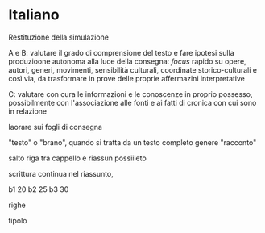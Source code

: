# Italiano

Restituzione della simulazione

A e B: valutare il grado di comprensione del testo e fare ipotesi sulla produzioone autonoma alla luce della consegna: _focus_ rapido su opere, autori, generi, movimenti, sensibilità culturali, coordinate storico-culturali e così via, da trasformare in prove delle proprie affermazini interpretative


C: valutare con cura le informazioni e le conoscenze in proprio possesso, possibilmente con l'associazione alle fonti e ai fatti di cronica con cui sono in relazione

laorare sui fogli di consegna

"testo" o "brano", quando si tratta da un testo completo
genere "racconto"

salto riga tra cappello e riassun possiileto

scrittura continua nel riassunto,


b1 20
b2 25
b3 30

righe

tipolo
<!--stackedit_data:
eyJoaXN0b3J5IjpbLTYyNTIzMzI2MiwtMzQ5OTk3MzYzLDIwMT
Q2MjQzNjNdfQ==
-->